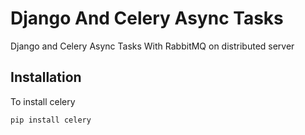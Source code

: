 # Django And Celery Async Tasks

Django and Celery Async Tasks With RabbitMQ on distributed server
## Installation
<!-- Use the package manager [pip](https://pip.pypa.io/en/stable/) to install foobar. -->

To install celery
```bash
pip install celery
```